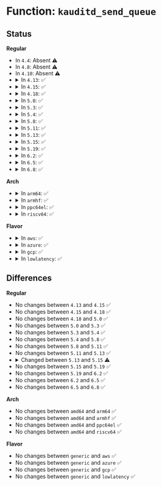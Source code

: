 # Function: <code>kauditd_send_queue</code>

## Status
<b>Regular</b>
<ul>
<li>
In <code>4.4</code>: Absent ⚠️
</li>
<li>
In <code>4.8</code>: Absent ⚠️
</li>
<li>
In <code>4.10</code>: Absent ⚠️
</li>
<li>
<details>
<summary>In <code>4.13</code>: ✅</summary>

```c
int kauditd_send_queue(struct sock *sk, u32 portid, struct sk_buff_head *queue, unsigned int retry_limit, void (*skb_hook)(struct sk_buff *), void (*err_hook)(struct sk_buff *));
```

**Collision:** Unique Static

**Inline:** No

**Transformation:** False

**Instances:**

```
In kernel/audit.c (ffffffff81133c80)
Location: kernel/audit.c:681
Inline: False
Direct callers:
  - kernel/audit.c:kauditd_thread
  - kernel/audit.c:kauditd_thread
  - kernel/audit.c:kauditd_thread
  - kernel/audit.c:kauditd_thread
```
**Symbols:**

```
ffffffff81133c80-ffffffff81133d7a: kauditd_send_queue (STB_LOCAL)
```
</details>
</li>
<li>
<details>
<summary>In <code>4.15</code>: ✅</summary>

```c
int kauditd_send_queue(struct sock *sk, u32 portid, struct sk_buff_head *queue, unsigned int retry_limit, void (*skb_hook)(struct sk_buff *), void (*err_hook)(struct sk_buff *));
```

**Collision:** Unique Static

**Inline:** No

**Transformation:** False

**Instances:**

```
In kernel/audit.c (ffffffff81140a30)
Location: kernel/audit.c:681
Inline: False
Direct callers:
  - kernel/audit.c:kauditd_thread
  - kernel/audit.c:kauditd_thread
  - kernel/audit.c:kauditd_thread
  - kernel/audit.c:kauditd_thread
```
**Symbols:**

```
ffffffff81140a30-ffffffff81140b38: kauditd_send_queue (STB_LOCAL)
```
</details>
</li>
<li>
<details>
<summary>In <code>4.18</code>: ✅</summary>

```c
int kauditd_send_queue(struct sock *sk, u32 portid, struct sk_buff_head *queue, unsigned int retry_limit, void (*skb_hook)(struct sk_buff *), void (*err_hook)(struct sk_buff *));
```

**Collision:** Unique Static

**Inline:** No

**Transformation:** False

**Instances:**

```
In kernel/audit.c (ffffffff8114f370)
Location: kernel/audit.c:724
Inline: False
Direct callers:
  - kernel/audit.c:kauditd_thread
  - kernel/audit.c:kauditd_thread
  - kernel/audit.c:kauditd_thread
  - kernel/audit.c:kauditd_thread
```
**Symbols:**

```
ffffffff8114f370-ffffffff8114f478: kauditd_send_queue (STB_LOCAL)
```
</details>
</li>
<li>
<details>
<summary>In <code>5.0</code>: ✅</summary>

```c
int kauditd_send_queue(struct sock *sk, u32 portid, struct sk_buff_head *queue, unsigned int retry_limit, void (*skb_hook)(struct sk_buff *), void (*err_hook)(struct sk_buff *));
```

**Collision:** Unique Static

**Inline:** No

**Transformation:** False

**Instances:**

```
In kernel/audit.c (ffffffff8115c050)
Location: kernel/audit.c:720
Inline: False
Direct callers:
  - kernel/audit.c:kauditd_thread
  - kernel/audit.c:kauditd_thread
  - kernel/audit.c:kauditd_thread
  - kernel/audit.c:kauditd_thread
```
**Symbols:**

```
ffffffff8115c050-ffffffff8115c158: kauditd_send_queue (STB_LOCAL)
```
</details>
</li>
<li>
<details>
<summary>In <code>5.3</code>: ✅</summary>

```c
int kauditd_send_queue(struct sock *sk, u32 portid, struct sk_buff_head *queue, unsigned int retry_limit, void (*skb_hook)(struct sk_buff *), void (*err_hook)(struct sk_buff *));
```

**Collision:** Unique Static

**Inline:** No

**Transformation:** False

**Instances:**

```
In kernel/audit.c (ffffffff81168700)
Location: kernel/audit.c:707
Inline: False
Direct callers:
  - kernel/audit.c:kauditd_thread
  - kernel/audit.c:kauditd_thread
  - kernel/audit.c:kauditd_thread
  - kernel/audit.c:kauditd_thread
```
**Symbols:**

```
ffffffff81168700-ffffffff8116881e: kauditd_send_queue (STB_LOCAL)
```
</details>
</li>
<li>
<details>
<summary>In <code>5.4</code>: ✅</summary>

```c
int kauditd_send_queue(struct sock *sk, u32 portid, struct sk_buff_head *queue, unsigned int retry_limit, void (*skb_hook)(struct sk_buff *), void (*err_hook)(struct sk_buff *));
```

**Collision:** Unique Static

**Inline:** No

**Transformation:** False

**Instances:**

```
In kernel/audit.c (ffffffff811745a0)
Location: kernel/audit.c:707
Inline: False
Direct callers:
  - kernel/audit.c:kauditd_thread
  - kernel/audit.c:kauditd_thread
  - kernel/audit.c:kauditd_thread
  - kernel/audit.c:kauditd_thread
```
**Symbols:**

```
ffffffff811745a0-ffffffff811746be: kauditd_send_queue (STB_LOCAL)
```
</details>
</li>
<li>
<details>
<summary>In <code>5.8</code>: ✅</summary>

```c
int kauditd_send_queue(struct sock *sk, u32 portid, struct sk_buff_head *queue, unsigned int retry_limit, void (*skb_hook)(struct sk_buff *), void (*err_hook)(struct sk_buff *));
```

**Collision:** Unique Static

**Inline:** No

**Transformation:** False

**Instances:**

```
In kernel/audit.c (ffffffff81186730)
Location: kernel/audit.c:709
Inline: False
Direct callers:
  - kernel/audit.c:kauditd_thread
  - kernel/audit.c:kauditd_thread
  - kernel/audit.c:kauditd_thread
  - kernel/audit.c:kauditd_thread
```
**Symbols:**

```
ffffffff81186730-ffffffff8118687c: kauditd_send_queue (STB_LOCAL)
```
</details>
</li>
<li>
<details>
<summary>In <code>5.11</code>: ✅</summary>

```c
int kauditd_send_queue(struct sock *sk, u32 portid, struct sk_buff_head *queue, unsigned int retry_limit, void (*skb_hook)(struct sk_buff *), void (*err_hook)(struct sk_buff *));
```

**Collision:** Unique Static

**Inline:** No

**Transformation:** False

**Instances:**

```
In kernel/audit.c (ffffffff811838f0)
Location: kernel/audit.c:714
Inline: False
Direct callers:
  - kernel/audit.c:kauditd_thread
  - kernel/audit.c:kauditd_thread
  - kernel/audit.c:kauditd_thread
  - kernel/audit.c:kauditd_thread
```
**Symbols:**

```
ffffffff811838f0-ffffffff81183a3c: kauditd_send_queue (STB_LOCAL)
```
</details>
</li>
<li>
<details>
<summary>In <code>5.13</code>: ✅</summary>

```c
int kauditd_send_queue(struct sock *sk, u32 portid, struct sk_buff_head *queue, unsigned int retry_limit, void (*skb_hook)(struct sk_buff *), void (*err_hook)(struct sk_buff *));
```

**Collision:** Unique Static

**Inline:** No

**Transformation:** False

**Instances:**

```
In kernel/audit.c (ffffffff81184960)
Location: kernel/audit.c:714
Inline: False
Direct callers:
  - kernel/audit.c:kauditd_thread
  - kernel/audit.c:kauditd_thread
  - kernel/audit.c:kauditd_thread
  - kernel/audit.c:kauditd_thread
```
**Symbols:**

```
ffffffff81184960-ffffffff81184aa5: kauditd_send_queue (STB_LOCAL)
```
</details>
</li>
<li>
<details>
<summary>In <code>5.15</code>: ✅</summary>

```c
int kauditd_send_queue(struct sock *sk, u32 portid, struct sk_buff_head *queue, unsigned int retry_limit, void (*skb_hook)(struct sk_buff *), void (*err_hook)(struct sk_buff *, int));
```

**Collision:** Unique Static

**Inline:** No

**Transformation:** False

**Instances:**

```
In kernel/audit.c (ffffffff811acb90)
Location: kernel/audit.c:736
Inline: False
Direct callers:
  - kernel/audit.c:kauditd_thread
  - kernel/audit.c:kauditd_thread
  - kernel/audit.c:kauditd_thread
  - kernel/audit.c:kauditd_thread
```
**Symbols:**

```
ffffffff811acb90-ffffffff811acceb: kauditd_send_queue (STB_LOCAL)
```
</details>
</li>
<li>
<details>
<summary>In <code>5.19</code>: ✅</summary>

```c
int kauditd_send_queue(struct sock *sk, u32 portid, struct sk_buff_head *queue, unsigned int retry_limit, void (*skb_hook)(struct sk_buff *), void (*err_hook)(struct sk_buff *, int));
```

**Collision:** Unique Static

**Inline:** No

**Transformation:** False

**Instances:**

```
In kernel/audit.c (ffffffff811de750)
Location: kernel/audit.c:737
Inline: False
Direct callers:
  - kernel/audit.c:kauditd_thread
  - kernel/audit.c:kauditd_thread
  - kernel/audit.c:kauditd_thread
  - kernel/audit.c:kauditd_thread
```
**Symbols:**

```
ffffffff811de750-ffffffff811de8f1: kauditd_send_queue (STB_LOCAL)
```
</details>
</li>
<li>
<details>
<summary>In <code>6.2</code>: ✅</summary>

```c
int kauditd_send_queue(struct sock *sk, u32 portid, struct sk_buff_head *queue, unsigned int retry_limit, void (*skb_hook)(struct sk_buff *), void (*err_hook)(struct sk_buff *, int));
```

**Collision:** Unique Static

**Inline:** No

**Transformation:** False

**Instances:**

```
In kernel/audit.c (ffffffff81224300)
Location: kernel/audit.c:735
Inline: False
Direct callers:
  - kernel/audit.c:kauditd_thread
  - kernel/audit.c:kauditd_thread
  - kernel/audit.c:kauditd_thread
  - kernel/audit.c:kauditd_thread
```
**Symbols:**

```
ffffffff81224300-ffffffff812244a1: kauditd_send_queue (STB_LOCAL)
```
</details>
</li>
<li>
<details>
<summary>In <code>6.5</code>: ✅</summary>

```c
int kauditd_send_queue(struct sock *sk, u32 portid, struct sk_buff_head *queue, unsigned int retry_limit, void (*skb_hook)(struct sk_buff *), void (*err_hook)(struct sk_buff *, int));
```

**Collision:** Unique Static

**Inline:** No

**Transformation:** False

**Instances:**

```
In kernel/audit.c (ffffffff8123a8e0)
Location: kernel/audit.c:735
Inline: False
Direct callers:
  - kernel/audit.c:kauditd_thread
  - kernel/audit.c:kauditd_thread
  - kernel/audit.c:kauditd_thread
  - kernel/audit.c:kauditd_thread
```
**Symbols:**

```
ffffffff8123a8e0-ffffffff8123aa7d: kauditd_send_queue (STB_LOCAL)
```
</details>
</li>
<li>
<details>
<summary>In <code>6.8</code>: ✅</summary>

```c
int kauditd_send_queue(struct sock *sk, u32 portid, struct sk_buff_head *queue, unsigned int retry_limit, void (*skb_hook)(struct sk_buff *), void (*err_hook)(struct sk_buff *, int));
```

**Collision:** Unique Static

**Inline:** No

**Transformation:** False

**Instances:**

```
In kernel/audit.c (ffffffff812545d0)
Location: kernel/audit.c:746
Inline: False
Direct callers:
  - kernel/audit.c:kauditd_thread
  - kernel/audit.c:kauditd_thread
  - kernel/audit.c:kauditd_thread
  - kernel/audit.c:kauditd_thread
```
**Symbols:**

```
ffffffff812545d0-ffffffff8125476d: kauditd_send_queue (STB_LOCAL)
```
</details>
</li>
</ul>
<b>Arch</b>
<ul>
<li>
<details>
<summary>In <code>arm64</code>: ✅</summary>

```c
int kauditd_send_queue(struct sock *sk, u32 portid, struct sk_buff_head *queue, unsigned int retry_limit, void (*skb_hook)(struct sk_buff *), void (*err_hook)(struct sk_buff *));
```

**Collision:** Unique Static

**Inline:** No

**Transformation:** False

**Instances:**

```
In kernel/audit.c (ffff8000101e8fb0)
Location: kernel/audit.c:707
Inline: False
Direct callers:
  - kernel/audit.c:kauditd_thread
  - kernel/audit.c:kauditd_thread
  - kernel/audit.c:kauditd_thread
  - kernel/audit.c:kauditd_thread
```
**Symbols:**

```
ffff8000101e8fb0-ffff8000101e90c8: kauditd_send_queue (STB_LOCAL)
```
</details>
</li>
<li>
<details>
<summary>In <code>armhf</code>: ✅</summary>

```c
int kauditd_send_queue(struct sock *sk, u32 portid, struct sk_buff_head *queue, unsigned int retry_limit, void (*skb_hook)(struct sk_buff *), void (*err_hook)(struct sk_buff *));
```

**Collision:** Unique Static

**Inline:** No

**Transformation:** False

**Instances:**

```
In kernel/audit.c (c0428fa0)
Location: kernel/audit.c:707
Inline: False
Direct callers:
  - kernel/audit.c:kauditd_thread
  - kernel/audit.c:kauditd_thread
  - kernel/audit.c:kauditd_thread
  - kernel/audit.c:kauditd_thread
```
**Symbols:**

```
c0428fa0-c04290ac: kauditd_send_queue (STB_LOCAL)
```
</details>
</li>
<li>
<details>
<summary>In <code>ppc64el</code>: ✅</summary>

```c
int kauditd_send_queue(struct sock *sk, u32 portid, struct sk_buff_head *queue, unsigned int retry_limit, void (*skb_hook)(struct sk_buff *), void (*err_hook)(struct sk_buff *));
```

**Collision:** Unique Static

**Inline:** No

**Transformation:** False

**Instances:**

```
In kernel/audit.c (c000000000259b60)
Location: kernel/audit.c:707
Inline: False
Direct callers:
  - kernel/audit.c:kauditd_thread
  - kernel/audit.c:kauditd_thread
  - kernel/audit.c:kauditd_thread
  - kernel/audit.c:kauditd_thread
  - kernel/audit.c:kauditd_thread
```
**Symbols:**

```
c000000000259b60-c000000000259d44: kauditd_send_queue (STB_LOCAL)
```
</details>
</li>
<li>
<details>
<summary>In <code>riscv64</code>: ✅</summary>

```c
int kauditd_send_queue(struct sock *sk, u32 portid, struct sk_buff_head *queue, unsigned int retry_limit, void (*skb_hook)(struct sk_buff *), void (*err_hook)(struct sk_buff *));
```

**Collision:** Unique Static

**Inline:** No

**Transformation:** False

**Instances:**

```
In kernel/audit.c (ffffffe00015de9a)
Location: kernel/audit.c:707
Inline: False
Direct callers:
  - kernel/audit.c:kauditd_thread
  - kernel/audit.c:kauditd_thread
  - kernel/audit.c:kauditd_thread
  - kernel/audit.c:kauditd_thread
  - kernel/audit.c:kauditd_thread
```
**Symbols:**

```
ffffffe00015de9a-ffffffe00015df98: kauditd_send_queue (STB_LOCAL)
```
</details>
</li>
</ul>
<b>Flavor</b>
<ul>
<li>
<details>
<summary>In <code>aws</code>: ✅</summary>

```c
int kauditd_send_queue(struct sock *sk, u32 portid, struct sk_buff_head *queue, unsigned int retry_limit, void (*skb_hook)(struct sk_buff *), void (*err_hook)(struct sk_buff *));
```

**Collision:** Unique Static

**Inline:** No

**Transformation:** False

**Instances:**

```
In kernel/audit.c (ffffffff8116cbc0)
Location: kernel/audit.c:707
Inline: False
Direct callers:
  - kernel/audit.c:kauditd_thread
  - kernel/audit.c:kauditd_thread
  - kernel/audit.c:kauditd_thread
  - kernel/audit.c:kauditd_thread
```
**Symbols:**

```
ffffffff8116cbc0-ffffffff8116ccde: kauditd_send_queue (STB_LOCAL)
```
</details>
</li>
<li>
<details>
<summary>In <code>azure</code>: ✅</summary>

```c
int kauditd_send_queue(struct sock *sk, u32 portid, struct sk_buff_head *queue, unsigned int retry_limit, void (*skb_hook)(struct sk_buff *), void (*err_hook)(struct sk_buff *));
```

**Collision:** Unique Static

**Inline:** No

**Transformation:** False

**Instances:**

```
In kernel/audit.c (ffffffff8115fd60)
Location: kernel/audit.c:707
Inline: False
Direct callers:
  - kernel/audit.c:kauditd_thread
  - kernel/audit.c:kauditd_thread
  - kernel/audit.c:kauditd_thread
  - kernel/audit.c:kauditd_thread
```
**Symbols:**

```
ffffffff8115fd60-ffffffff8115fe7e: kauditd_send_queue (STB_LOCAL)
```
</details>
</li>
<li>
<details>
<summary>In <code>gcp</code>: ✅</summary>

```c
int kauditd_send_queue(struct sock *sk, u32 portid, struct sk_buff_head *queue, unsigned int retry_limit, void (*skb_hook)(struct sk_buff *), void (*err_hook)(struct sk_buff *));
```

**Collision:** Unique Static

**Inline:** No

**Transformation:** False

**Instances:**

```
In kernel/audit.c (ffffffff8116a990)
Location: kernel/audit.c:707
Inline: False
Direct callers:
  - kernel/audit.c:kauditd_thread
  - kernel/audit.c:kauditd_thread
  - kernel/audit.c:kauditd_thread
  - kernel/audit.c:kauditd_thread
```
**Symbols:**

```
ffffffff8116a990-ffffffff8116aaae: kauditd_send_queue (STB_LOCAL)
```
</details>
</li>
<li>
<details>
<summary>In <code>lowlatency</code>: ✅</summary>

```c
int kauditd_send_queue(struct sock *sk, u32 portid, struct sk_buff_head *queue, unsigned int retry_limit, void (*skb_hook)(struct sk_buff *), void (*err_hook)(struct sk_buff *));
```

**Collision:** Unique Static

**Inline:** No

**Transformation:** False

**Instances:**

```
In kernel/audit.c (ffffffff81178150)
Location: kernel/audit.c:707
Inline: False
Direct callers:
  - kernel/audit.c:kauditd_thread
  - kernel/audit.c:kauditd_thread
  - kernel/audit.c:kauditd_thread
  - kernel/audit.c:kauditd_thread
```
**Symbols:**

```
ffffffff81178150-ffffffff8117826e: kauditd_send_queue (STB_LOCAL)
```
</details>
</li>
</ul>

## Differences
<b>Regular</b>
<ul>
<li>
No changes between <code>4.13</code> and <code>4.15</code> ✅
</li>
<li>
No changes between <code>4.15</code> and <code>4.18</code> ✅
</li>
<li>
No changes between <code>4.18</code> and <code>5.0</code> ✅
</li>
<li>
No changes between <code>5.0</code> and <code>5.3</code> ✅
</li>
<li>
No changes between <code>5.3</code> and <code>5.4</code> ✅
</li>
<li>
No changes between <code>5.4</code> and <code>5.8</code> ✅
</li>
<li>
No changes between <code>5.8</code> and <code>5.11</code> ✅
</li>
<li>
No changes between <code>5.11</code> and <code>5.13</code> ✅
</li>
<li>
<details>
<summary>Changed between <code>5.13</code> and <code>5.15</code> ⚠️</summary>
<ul>
<li>
<b>Param type changed. </b>
<code>void (*err_hook)(struct sk_buff *)</code> ➡️ <code>void (*err_hook)(struct sk_buff *, int)</code>
</li>
</ul>
</details>
</li>
<li>
No changes between <code>5.15</code> and <code>5.19</code> ✅
</li>
<li>
No changes between <code>5.19</code> and <code>6.2</code> ✅
</li>
<li>
No changes between <code>6.2</code> and <code>6.5</code> ✅
</li>
<li>
No changes between <code>6.5</code> and <code>6.8</code> ✅
</li>
</ul>
<b>Arch</b>
<ul>
<li>
No changes between <code>amd64</code> and <code>arm64</code> ✅
</li>
<li>
No changes between <code>amd64</code> and <code>armhf</code> ✅
</li>
<li>
No changes between <code>amd64</code> and <code>ppc64el</code> ✅
</li>
<li>
No changes between <code>amd64</code> and <code>riscv64</code> ✅
</li>
</ul>
<b>Flavor</b>
<ul>
<li>
No changes between <code>generic</code> and <code>aws</code> ✅
</li>
<li>
No changes between <code>generic</code> and <code>azure</code> ✅
</li>
<li>
No changes between <code>generic</code> and <code>gcp</code> ✅
</li>
<li>
No changes between <code>generic</code> and <code>lowlatency</code> ✅
</li>
</ul>
